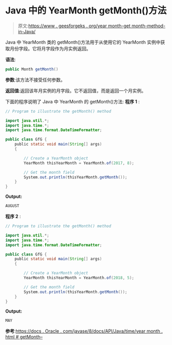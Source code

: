 # Java 中的 YearMonth getMonth()方法

> 原文:[https://www . geesforgeks . org/year month-get month-method-in-Java/](https://www.geeksforgeeks.org/yearmonth-getmonth-method-in-java/)

Java 中 YearMonth 类的 getMonth()方法用于从使用它的 YearMonth 实例中获取月份字段。它将月字段作为月实例返回。

**语法**:

```java
public Month getMonth()

```

**参数**:该方法不接受任何参数。

**返回值**:返回该年月实例的月字段。它不返回值，而是返回一个月实例。

下面的程序说明了 Java 中 YearMonth 的 getMonth()方法:
**程序 1** :

```java
// Program to illustrate the getMonth() method

import java.util.*;
import java.time.*;
import java.time.format.DateTimeFormatter;

public class GfG {
    public static void main(String[] args)
    {

        // Create a YearMonth object
        YearMonth thisYearMonth = YearMonth.of(2017, 8);

        // Get the month field
        System.out.println(thisYearMonth.getMonth());
    }
}
```

**Output:**

```java
AUGUST

```

**程序 2** :

```java
// Program to illustrate the getMonth() method

import java.util.*;
import java.time.*;
import java.time.format.DateTimeFormatter;

public class GfG {
    public static void main(String[] args)
    {

        // Create a YearMonth object
        YearMonth thisYearMonth = YearMonth.of(2018, 5);

        // Get the month field
        System.out.println(thisYearMonth.getMonth());
    }
}
```

**Output:**

```java
MAY

```

**参考**:[https://docs . Oracle . com/javase/8/docs/API/Java/time/year month . html # getMonth–](https://docs.oracle.com/javase/8/docs/api/java/time/YearMonth.html#getMonth--)